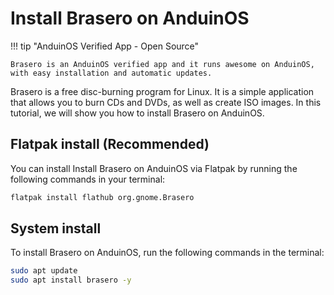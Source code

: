 # Install Brasero on AnduinOS

!!! tip "AnduinOS Verified App - Open Source"

    Brasero is an AnduinOS verified app and it runs awesome on AnduinOS, with easy installation and automatic updates.

Brasero is a free disc-burning program for Linux. It is a simple application that allows you to burn CDs and DVDs, as well as create ISO images. In this tutorial, we will show you how to install Brasero on AnduinOS.

## Flatpak install (Recommended)

You can install Install Brasero on AnduinOS via Flatpak by running the following commands in your terminal:

```bash
flatpak install flathub org.gnome.Brasero
```

## System install

To install Brasero on AnduinOS, run the following commands in the terminal:

```bash
sudo apt update
sudo apt install brasero -y
```
